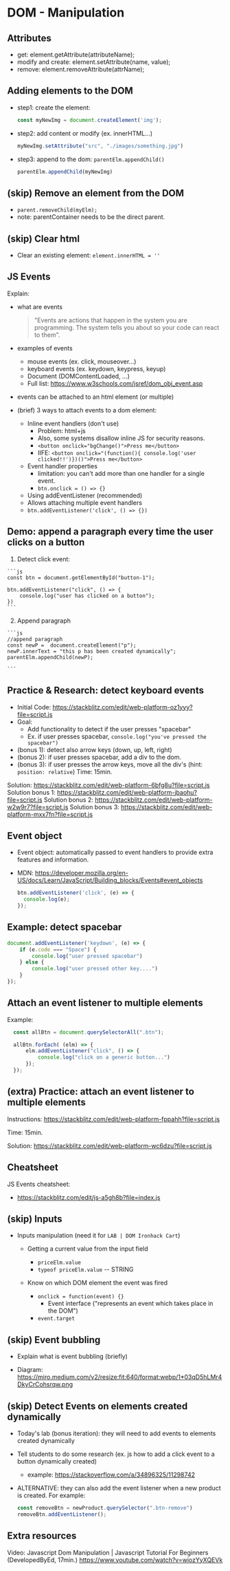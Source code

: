 
# DOM - Manipulation

<!--- 

Status: 
- summary ready
- section "events" quite comprehensive

--->



## Attributes
- get: element.getAttribute(attributeName);
- modify and create: element.setAttribute(name, value);
- remove: element.removeAttribute(attrName);



## Adding elements to the DOM

- step1: create the element:
  ```js
  const myNewImg = document.createElement('img');
  ```

- step2: add content or modify (ex. innerHTML...)
  ```js
  myNewImg.setAttribute("src", "./images/something.jpg")
  ```

- step3: append to the dom: `parentElm.appendChild()`
  ```js
  parentElm.appendChild(myNewImg)
  ```



## (skip) Remove an element from the DOM
- `parent.removeChild(myElm);`
- note: parentContainer needs to be the direct parent.



## (skip) Clear html
- Clear an existing element: `element.innerHTML = ''`



## JS Events 

Explain:
- what are events
  > "Events are actions that happen in the system you are programming. The system tells you about so your code can react to them".

- examples of events
  - mouse events (ex. click, mouseover...)
  - keyboard events (ex. keydown, keypress, keyup)
  - Document (DOMContentLoaded, ...)
  - Full list: https://www.w3schools.com/jsref/dom_obj_event.asp

- events can be attached to an html element (or multiple)

- (brief) 3 ways to attach events to a dom element:
  - Inline event handlers (don't use)
    - Problem: html+js
    - Also, some systems disallow inline JS for security reasons.
    - `<button onclick="bgChange()">Press me</button>`
    - IIFE: `<button onclick="(function(){ console.log('user clicked!!')})()">Press me</button>`
  - Event handler properties
    - limitation: you can't add more than one handler for a single event.
    - `btn.onclick = () => {}`
  -  Using addEventListener (recommended)
    - Allows attaching multiple event handlers
    -  `btn.addEventListener('click', () => {})`



## Demo: append a paragraph every time the user clicks on a button

  1. Detect click event:

    ```js
    const btn = document.getElementById("button-1");

    btn.addEventListener("click", () => {
        console.log("user has clicked on a button");
    })
    ```

  2. Append paragraph

    ```js
    //append paragraph
    const newP =  document.createElement("p");
    newP.innerText = "this p has been created dynamically";
    parentElm.appendChild(newP);

    ```




## Practice & Research: detect keyboard events
- Initial Code: https://stackblitz.com/edit/web-platform-oz1yyy?file=script.js
- Goal: 
  - Add functionality to detect if the user presses "spacebar"
  - Ex. if user presses spacebar, `console.log("you've pressed the spacebar")`
  <!-- Note: to test your code, make sure you click on the html document before you press space  -->
- (bonus 1): detect also arrow keys (down, up, left, right)
- (bonus 2): if user presses spacebar, add a div to the dom.
- (bonus 3): if user presses the arrow keys, move all the div's (hint: `position: relative`)
Time: 15min.

Solution: https://stackblitz.com/edit/web-platform-6bfg8u?file=script.js
Solution bonus 1: https://stackblitz.com/edit/web-platform-jbaohu?file=script.js
Solution bonus 2: https://stackblitz.com/edit/web-platform-w2w9r7?file=script.js
Solution bonus 3: https://stackblitz.com/edit/web-platform-mxx7fn?file=script.js

<!-- note: students will need to use the event object (which is what we'll explain next) -->




## Event object

- Event object: automatically passed to event handlers to provide extra features and information.

- MDN: https://developer.mozilla.org/en-US/docs/Learn/JavaScript/Building_blocks/Events#event_objects

  ```js
  btn.addEventListener('click', (e) => {
    console.log(e);
  });
  ```


## Example: detect spacebar

  ```js
  document.addEventListener('keydown', (e) => {
      if (e.code === "Space") {
          console.log("user pressed spacebar")
      } else {
          console.log("user pressed other key....")
      }
  });
  ```



## Attach an event listener to multiple elements


Example: 

```js
  const allBtn = document.querySelectorAll(".btn");

  allBtn.forEach( (elm) => {
      elm.addEventListener("click", () => {
          console.log("click on a generic button...")
      });
  });
```



## (extra) Practice: attach an event listener to multiple elements

Instructions: https://stackblitz.com/edit/web-platform-fppahh?file=script.js

Time: 15min.

Solution: https://stackblitz.com/edit/web-platform-wc6dzu?file=script.js





## Cheatsheet


JS Events cheatsheet:  
  - https://stackblitz.com/edit/js-a5gh8b?file=index.js





## (skip) Inputs


- Inputs manipulation (need it for `LAB | DOM Ironhack Cart`)
  - Getting a current value from the input field
    - `priceElm.value`
    - `typeof priceElm.value` -- STRING

  - Know on which DOM element the event was fired
    - `onclick = function(event) {}`
      - Event interface ("represents an event which takes place in the DOM")
    - `event.target`



## (skip) Event bubbling

<!-- not needed for today's lab -->

- Explain what is event bubbling (briefly)

- Diagram: https://miro.medium.com/v2/resize:fit:640/format:webp/1*03qD5hLMr4DkyCrCohsrqw.png



## (skip) Detect Events on elements created dynamically

<!-- not needed for today's lab -->

- Today's lab (bonus iteration): they will need to add events to elements created dynamically


- Tell students to do some research (ex. js how to add a click event to a button dynamically created)
  - example: https://stackoverflow.com/a/34896325/11298742


- ALTERNATIVE: they can also add the event listener when a new product is created. For example:

  ```js
  const removeBtn = newProduct.querySelector(".btn-remove")
  removeBtn.addEventListener();
  ```



<!--

event bubbling + "Detect Events on elements created dynamically":
- take a bit of time & students find it confusing
- keep it brief & generic
- give some hints so that they do research

TO-Do:
- create a quick code example with "Detect Events on elements created dynamically"

-->




## Extra resources

Video: Javascript Dom Manipulation | Javascript Tutorial For Beginners
(DevelopedByEd, 17min.)
https://www.youtube.com/watch?v=wiozYyXQEVk

<!-- includes some interesting examples that we can use in demo -->



